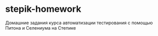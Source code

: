 # stepik-homework
Домашние задания курса автоматизации тестирования с помощью Питона и Селениума на Степике
